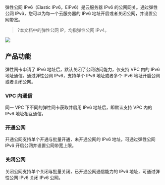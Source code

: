 弹性公网 IPv6（Elastic IPv6，EIPv6）是云服务器 IPv6 的公网网关。通过弹性公网 IPv6，您可以为每一个云服务器的 IPv6 地址开启或者关闭公网，并设置公网带宽。
>?本文档中的弹性公网 IP，均指弹性公网 IPv4。
>
![](https://main.qcloudimg.com/raw/245f8acb1bea7b002035193b089bf1b7.png)
## 产品功能
弹性网卡申请了 IPv6 地址后，默认关闭了公网访问能力，仅支持 VPC 内的 IPv6 地址通信。通过弹性公网 IPv6，支持单个 IPv6 地址或者多个 IPv6 地址开启公网或者关闭公网。

### VPC 内通信
同一 VPC 下不同的弹性网卡获取并启用 IPv6 地址后，即默认支持 VPC 内的 IPv6 地址相互通信。

### 开通公网
开通公网支持单个开通与批量开通，未开通公网的 IPv6 地址，可通过弹性公网 IPv6 开启公网并设置公网带宽上限。

### 关闭公网
关闭公网支持单个关闭与批量关闭，已开通公网通信能力的 IPv6 地址，可通过弹性公网 IPv6 关闭 IPv6 公网。



